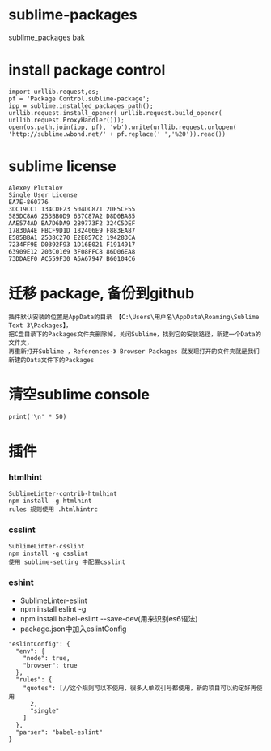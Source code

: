 # sublime-packages
sublime_packages bak
# install package control
```
import urllib.request,os;
pf = 'Package Control.sublime-package'; 
ipp = sublime.installed_packages_path(); 
urllib.request.install_opener( urllib.request.build_opener( urllib.request.ProxyHandler())); 
open(os.path.join(ipp, pf), 'wb').write(urllib.request.urlopen( 'http://sublime.wbond.net/' + pf.replace(' ','%20')).read())
```
# sublime license
```
Alexey Plutalov
Single User License
EA7E-860776
3DC19CC1 134CDF23 504DC871 2DE5CE55
585DC8A6 253BB0D9 637C87A2 D8D0BA85
AAE574AD BA7D6DA9 2B9773F2 324C5DEF
17830A4E FBCF9D1D 182406E9 F883EA87
E585BBA1 2538C270 E2E857C2 194283CA
7234FF9E D0392F93 1D16E021 F1914917
63909E12 203C0169 3F08FFC8 86D06EA8
73DDAEF0 AC559F30 A6A67947 B60104C6
```

 # 迁移 package, 备份到github
 ```
 插件默认安装的位置是AppData的目录 【C:\Users\用户名\AppData\Roaming\Sublime Text 3\Packages】，
 把C盘目录下的Packages文件夹删除掉，关闭Sublime，找到它的安装路径，新建一个Data的文件夹，
 再重新打开Sublime ，References-》 Browser Packages 就发现打开的文件夹就是我们新建的Data文件下的Packages
 ```

 # 清空sublime console
 ```
 print('\n' * 50)
 ```

# 插件
### htmlhint
```
SublimeLinter-contrib-htmlhint
npm install -g htmlhint
rules 规则使用 .htmlhintrc
```
### csslint
```
SublimeLinter-csslint
npm install -g csslint
使用 sublime-setting 中配置csslint
```
### eshint
* SublimeLinter-eslint
* npm install eslint -g
* npm install babel-eslint --save-dev(用来识别es6语法)
* package.json中加入eslintConfig
```
"eslintConfig": {
  "env": {
    "node": true,
    "browser": true
  },
  "rules": {
    "quotes": [//这个规则可以不使用，很多人单双引号都使用，新的项目可以约定好再使用
      2,
      "single"
    ]
  },
  "parser": "babel-eslint"
}
```
